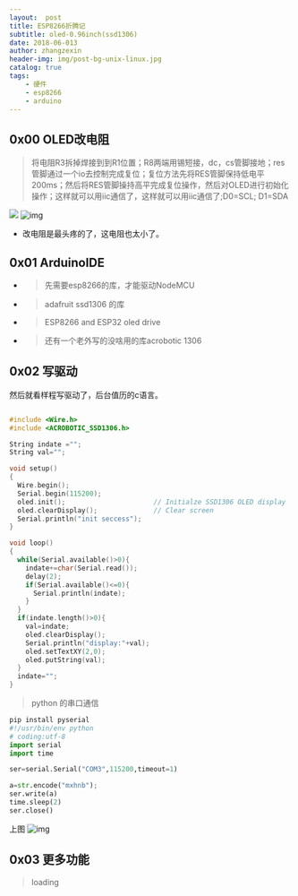 ```yaml
---
layout:  post
title: ESP8266折腾记
subtitle: oled-0.96inch(ssd1306)
date: 2018-06-013
author: zhangzexin
header-img: img/post-bg-unix-linux.jpg
catalog: true
tags:
    - 硬件
    - esp8266
    - arduino
---
```

## 0x00 OLED改电阻
> 将电阻R3拆掉焊接到到R1位置；R8两端用锡短接，dc，cs管脚接地；res管脚通过一个io去控制完成复位；复位方法先将RES管脚保持低电平200ms；然后将RES管脚操持高平完成复位操作，然后对OLED进行初始化操作；这样就可以用iic通信了，这样就可以用iic通信了;D0=SCL; D1=SDA

![](https://upload.cc/i1/2018/07/01/ZCEO7I.jpg)
![img](https://upload.cc/i1/2018/07/01/Gl59tm.jpg)

- 改电阻是最头疼的了，这电阻也太小了。

## 0x01 ArduinoIDE
- > 先需要esp8266的库，才能驱动NodeMCU
- > adafruit ssd1306 的库
- > ESP8266 and ESP32 oled drive
- > 还有一个老外写的没啥用的库acrobotic 1306

## 0x02 写驱动
然后就看样程写驱动了，后台值历的c语言。

```c

#include <Wire.h>
#include <ACROBOTIC_SSD1306.h>

String indate ="";
String val="";

void setup()
{
  Wire.begin();	
  Serial.begin(115200);
  oled.init();                      // Initialze SSD1306 OLED display
  oled.clearDisplay();              // Clear screen
  Serial.println("init seccess");
}

void loop()
{
  while(Serial.available()>0){
    indate+=char(Serial.read());
    delay(2);
    if(Serial.available()<=0){
      Serial.println(indate);
    }
  }
  if(indate.length()>0){
    val=indate;
    oled.clearDisplay();
    Serial.println("display:"+val);
    oled.setTextXY(2,0);
    oled.putString(val);
  }
  indate="";
}
```

>python 的串口通信

```py
pip install pyserial
#!/usr/bin/env python
# coding:utf-8
import serial
import time

ser=serial.Serial("COM3",115200,timeout=1)

a=str.encode("mxhnb");
ser.write(a)
time.sleep(2)
ser.close()

```

上图
![img](https://upload.cc/i1/2018/07/01/8S1KRw.jpg)
## 0x03 更多功能
>loading
